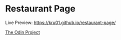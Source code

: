 # Restaurant Page
Live Preview: https://kru01.github.io/restaurant-page/

[The Odin Project](https://www.theodinproject.com/paths/full-stack-javascript/courses/javascript/lessons/restaurant-page)
